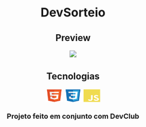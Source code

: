 <h1 align="center" > DevSorteio </h1>

<h2 align="center">Preview</h2>

<div align="center">
 <img src = 'https://github.com/GustavoMoraes22/DevSorteio/blob/main/assets/Sem%20t%C3%ADtulo.png?raw=true'>
</div>

<h2 align="center">Tecnologias</h2>

<div align="center">
  <img align="center" alt="Gustavo-HTML" height="30" width="40" src="https://raw.githubusercontent.com/devicons/devicon/master/icons/html5/html5-original.svg">
  <img align="center" alt="Gustavo-CSS" height="30" width="40" src="https://raw.githubusercontent.com/devicons/devicon/master/icons/css3/css3-original.svg">
  <img align="center" alt="Gustavo-Js" height="30" width="40" src="https://raw.githubusercontent.com/devicons/devicon/master/icons/javascript/javascript-plain.svg">
</div>

<h3 align="center" >Projeto feito em conjunto com DevClub</h3>
